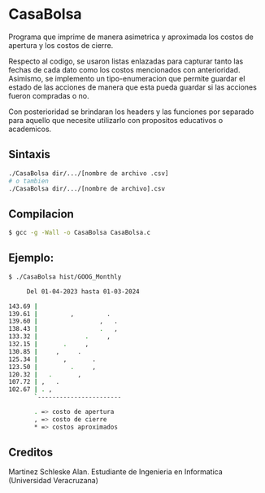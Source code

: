 # CasaBolsa

Programa que imprime de manera asimetrica y aproximada los costos de apertura y los costos de cierre. 

Respecto al codigo, se usaron listas enlazadas para capturar tanto las fechas de cada dato como los costos mencionados con anterioridad.
Asimismo, se implemento un tipo-enumeracion que permite guardar el estado de las acciones de manera que esta pueda guardar si las acciones fueron compradas o no.

Con posterioridad se brindaran los headers y las funciones por separado para aquello que necesite utilizarlo con propositos educativos o academicos.

## Sintaxis

```bash
./CasaBolsa dir/.../[nombre de archivo .csv]
# o tambien
./CasaBolsa dir/.../[nombre de archivo].csv
```

## Compilacion

```bash
$ gcc -g -Wall -o CasaBolsa CasaBolsa.c

```

## Ejemplo:

```bash
$ ./CasaBolsa hist/GOOG_Monthly

     Del 01-04-2023 hasta 01-03-2024

143.69 |
139.61 |         ,         .
139.60 |                 ,   .
138.43 |                 .   ,
133.32 |             .     ,
132.15 |       .     ,
130.85 |     ,     .
125.34 |       ,       .
123.50 |         .     ,
120.32 |   .       ,
107.72 | ,   .
102.67 | . ,
       `-----------------------

       . => costo de apertura
       , => costo de cierre
       * => costos aproximados
```

## Creditos
Martinez Schleske Alan. Estudiante de Ingenieria en Informatica (Universidad Veracruzana)
